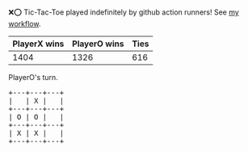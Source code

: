 :x::o: Tic-Tac-Toe played indefinitely by github action runners! See [my workflow](.github/workflows/play.yaml).

|PlayerX wins|PlayerO wins|Ties|
|-|-|-|
|1404|1326|616|

PlayerO's turn.

<pre>
+---+---+---+
|   | X |   |
+---+---+---+
| O | O |   |
+---+---+---+
| X | X |   |
+---+---+---+
</pre>